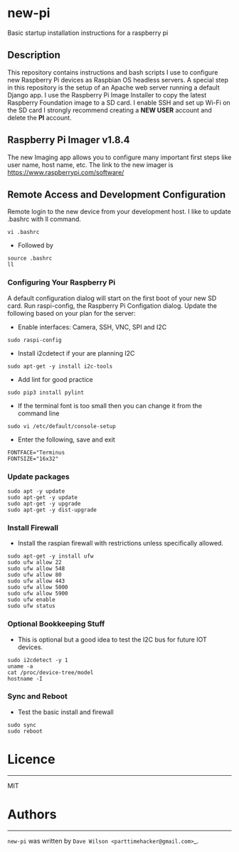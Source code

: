 # new-pi
Basic startup installation instructions for a raspberry pi
## Description

This repository contains instructions and bash scripts I use to configure new Raspberry Pi devices as Raspbian OS
headless servers. A special step in this repository is the setup of an Apache web server running a default Django app. I use the Raspberry Pi Image Installer to copy the latest Raspberry Foundation image to a SD card. I enable SSH and set up Wi-Fi on the SD card
I strongly recommend creating a **NEW USER** account and delete the **PI** account.

## Raspberry Pi Imager v1.8.4

The new Imaging app allows you to configure many important first steps like user name, host name, etc. The link to the
new imager is https://www.raspberrypi.com/software/

## Remote Access and Development Configuration

Remote login to the new device from your development host. I like to update .bashrc with ll command.

```
vi .bashrc
```
- Followed by
```
source .bashrc
ll
```
### Configuring Your Raspberry Pi

A default configuration dialog will start on the first boot of your new SD card. Run raspi-config, the Raspberry Pi
Configation dialog. Update the following based on your plan for the server:

* Enable interfaces: Camera, SSH, VNC, SPI and I2C

```
sudo raspi-config
```
- Install i2cdetect if your are planning I2C
```
sudo apt-get -y install i2c-tools
```
- Add lint for good practice
```
sudo pip3 install pylint
```
- If the terminal font is too small then you can change it from the command line
```
sudo vi /etc/default/console-setup 
```
- Enter the following, save and exit
```
FONTFACE="Terminus
FONTSIZE="16x32"
```

### Update packages
```
sudo apt -y update
sudo apt-get -y update
sudo apt-get -y upgrade
sudo apt-get -y dist-upgrade
```

### Install Firewall 
- Install the raspian firewall with restrictions unless specifically allowed.
```
sudo apt-get -y install ufw
sudo ufw allow 22
sudo ufw allow 548
sudo ufw allow 80
sudo ufw allow 443
sudo ufw allow 5000
sudo ufw allow 5900
sudo ufw enable
sudo ufw status
```
### Optional Bookkeeping Stuff
* This is optional but a good idea to test the I2C bus for future IOT devices.
```
sudo i2cdetect -y 1
uname -a
cat /proc/device-tree/model
hostname -I
```
### Sync and Reboot
- Test the basic install and firewall
```
sudo sync
sudo reboot
```

# Licence
-------

MIT

# Authors
-------

`new-pi` was written by `Dave Wilson <parttimehacker@gmail.com>`_.
